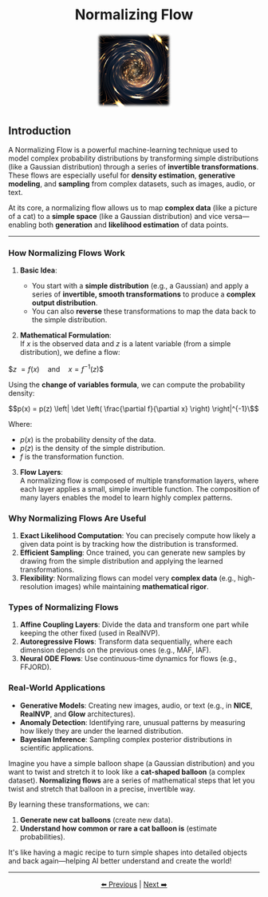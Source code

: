<!-- Written by Alex Jenkins and Dr. Francesco Fedele for CEE4803/LMC4813 - (c) Georgia Tech, Spring 2025 -->

<div align="center">

# Normalizing Flow

<img src="./Figures/Normalizing_flow.png" alt="Normalizing flow" width="30%">

</div>

## Introduction
A Normalizing Flow is a powerful machine-learning technique used to model complex probability distributions by transforming simple distributions (like a Gaussian distribution) through a series of **invertible transformations**. These flows are especially useful for **density estimation**, **generative modeling**, and **sampling** from complex datasets, such as images, audio, or text.  

At its core, a normalizing flow allows us to map **complex data** (like a picture of a cat) to a **simple space** (like a Gaussian distribution) and vice versa—enabling both **generation** and **likelihood estimation** of data points.

---

### **How Normalizing Flows Work**  

1. **Basic Idea**:  
   - You start with a **simple distribution** (e.g., a Gaussian) and apply a series of **invertible, smooth transformations** to produce a **complex output distribution**.  
   - You can also **reverse** these transformations to map the data back to the simple distribution.  

2. **Mathematical Formulation**:  
If $x$ is the observed data and $z$ is a latent variable (from a simple distribution), we define a flow:

$$z\ = f(x) \quad \text{and} \quad x = f^{-1}(z)\$$

Using the **change of variables formula**, we can compute the probability density:

$$p(x) = p(z) \left| \det \left( \frac{\partial f}{\partial x} \right) \right|^{-1}\$$

Where:
- $p(x)$ is the probability density of the data.  
- $p(z)$ is the density of the simple distribution.  
- $f$ is the transformation function.  

3. **Flow Layers**:  
A normalizing flow is composed of multiple transformation layers, where each layer applies a small, simple invertible function. The composition of many layers enables the model to learn highly complex patterns.

### **Why Normalizing Flows Are Useful**  

1. **Exact Likelihood Computation**: You can precisely compute how likely a given data point is by tracking how the distribution is transformed.  
2. **Efficient Sampling**: Once trained, you can generate new samples by drawing from the simple distribution and applying the learned transformations.  
3. **Flexibility**: Normalizing flows can model very **complex data** (e.g., high-resolution images) while maintaining **mathematical rigor**.  

### **Types of Normalizing Flows**  

1. **Affine Coupling Layers**: Divide the data and transform one part while keeping the other fixed (used in RealNVP).  
2. **Autoregressive Flows**: Transform data sequentially, where each dimension depends on the previous ones (e.g., MAF, IAF).  
3. **Neural ODE Flows**: Use continuous-time dynamics for flows (e.g., FFJORD).  

### **Real-World Applications**  

- **Generative Models**: Creating new images, audio, or text (e.g., in **NICE**, **RealNVP**, and **Glow** architectures).  
- **Anomaly Detection**: Identifying rare, unusual patterns by measuring how likely they are under the learned distribution.  
- **Bayesian Inference**: Sampling complex posterior distributions in scientific applications.  

Imagine you have a simple balloon shape (a Gaussian distribution) and you want to twist and stretch it to look like a **cat-shaped balloon** (a complex dataset). **Normalizing flows** are a series of mathematical steps that let you twist and stretch that balloon in a precise, invertible way.

By learning these transformations, we can:
1. **Generate new cat balloons** (create new data).  
2. **Understand how common or rare a cat balloon is** (estimate probabilities).  

It's like having a magic recipe to turn simple shapes into detailed objects and back again—helping AI better understand and create the world!

---

<div align="center">

[⬅️ Previous](boltzmann.md) | [Next ➡️](autoencoders.md)

</div>